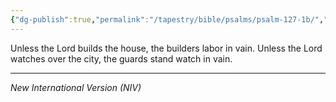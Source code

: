 ```yaml
---
{"dg-publish":true,"permalink":"/tapestry/bible/psalms/psalm-127-1b/","title":"Psalm 127:1b","tags":["bible-verse","bible-verse"],"dgHomeLink":true,"dgShowLocalGraph":true,"dgEnableSearch":true}
---
```



Unless the Lord builds the house, the builders labor in vain.
Unless the Lord watches over the city, the guards stand watch in vain.


---
*New International Version (NIV)*